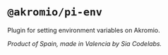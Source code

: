 # `@akromio/pi-env`

Plugin for setting environment variables on Akromio.

*Product of Spain, made in Valencia by Sia Codelabs.*